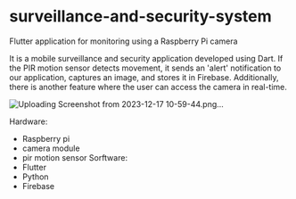 # surveillance-and-security-system
Flutter application for monitoring using a Raspberry Pi camera

It is a mobile surveillance and security application developed using Dart.
If the PIR motion sensor detects movement, it sends an 'alert' notification to our application, captures an image, and stores it in Firebase. 
Additionally, there is another feature where the user can access the camera in real-time.

![Uploading Screenshot from 2023-12-17 10-59-44.png…]()



Hardware:
- Raspberry pi
- camera module
- pir motion sensor
Sorftware:
- Flutter
- Python
- Firebase
